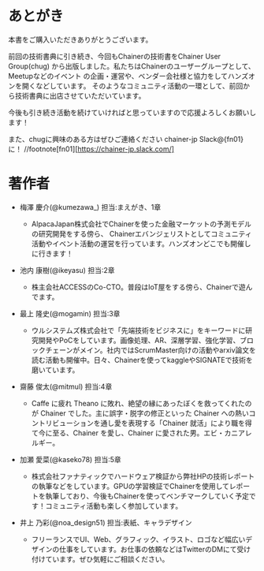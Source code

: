 # あとがき

本書をご購入いただきありがとうございます。

前回の技術書典に引き続き、今回もChainerの技術書をChainer User Group(chug)
から出版しました。私たちはChainerのユーザーグループとして、Meetupなどのイベント
の企画・運営や、ベンダー会社様と協力をしてハンズオンを開くなどしています。
そのようなコミュニティ活動の一環として、前回から技術書典に出店させていただいています。

今後も引き続き活動を続けていければと思っていますので応援よろしくお願いします！

また、chugに興味のある方はぜひご連絡ください
chainer-jp Slack@<fn>{fn01}に！
//footnote[fn01][https://chainer-jp.slack.com/]


# 著作者

- 梅澤 慶介(@kumezawa_) 担当:まえがき、1章
  - AlpacaJapan株式会社でChainerを使った金融マーケットの予測モデルの研究開発をする傍ら、
Chainerエバンジェリストとしてコミュニティ活動やイベント活動の運営を行っています。ハンズオンどこでも開催しに行きます！

- 池内 康樹(@ikeyasu) 担当:2章
  - 株主会社ACCESSのCo-CTO。普段はIoT屋をする傍ら、Chainerで遊んでます。
  
- 最上 隆史(@mogamin) 担当:3章
  - ウルシステムズ株式会社で「先端技術をビジネスに」をキーワードに研究開発やPoCをしています。画像処理、AR、深層学習、強化学習、ブロックチェーンがメイン。社内ではScrumMaster向けの活動やarxiv論文を読む活動も開催中。日々、Chainerを使ってkaggleやSIGNATEで技術を磨いています。

- 齋藤 俊太(@mitmul) 担当:4章
  - Caffe に疲れ Theano に敗れ、絶望の縁にあったぼくを救ってくれたのが Chainer でした。主に誤字・脱字の修正といった Chainer への熱いコントリビューションを通し愛を表現する「Chainer 就活」により職を得て今に至る、Chainer を愛し、Chainer に愛された男。エビ・カニアレルギー。

- 加瀬 愛菜(@kaseko78) 担当:5章
  - 株式会社ファナティックでハードウェア検証から弊社HPの技術レポートの執筆などをしています。GPUの学習検証でChainerを使用してレポートを執筆しており、今後もChainerを使ってベンチマークしていく予定です！コミュニティ活動も楽しく参加しています。

- 井上 乃彩(@noa_design51) 担当:表紙、キャラデザイン
  - フリーランスでUI、Web、グラフィック、イラスト、ロゴなど幅広いデザインの仕事をしています。お仕事の依頼などはTwitterのDMにて受け付けています。ぜひ気軽にご相談ください。
